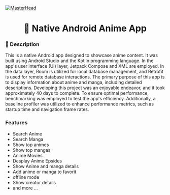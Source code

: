 [![MasterHead](https://github.com/HmidouZaka/Anime-Android-App/assets/94437384/0a080ef9-e48f-4f2c-8d30-2031f70ce28c)](https://rishavchanda.io)


<div align="center">
        <h1 >👋 Native Android Anime App </h1>
</div>

<div>
    <h3>🧐 Description</h3>
    <p>
    This is a native Android app designed to showcase anime content. It was built using Android Studio and the Kotlin programming language. In the app's user interface (UI) layer, Jetpack Compose and XML are employed. In the data layer, Room is utilized for local database management, and Retrofit is used for remote database interactions.
The primary purpose of this app is to display information about anime and manga, including detailed descriptions. Developing this project was an enjoyable endeavor, and it took approximately 40 days to complete.
To ensure optimal performance, benchmarking was employed to test the app's efficiency. Additionally, a baseline profiler was utilized to enhance performance metrics, such as startup time and navigation frame rates.
            </p>
    <h3>Features</h3>
   <ul>
    <li>Search Anime</li>
    <li>Search Manga</li>
    <li>Show top animes</li>
    <li>Show top mangas</li>
    <li>Anime Movies</li>
    <li>Desplay Anime Epsides</li>
    <li>Show Anime and manga details</li>
    <li>Add anime or manga to favorit</li>
    <li>offline mode</li>
    <li>Show creator details</li>
    <li>and more ...</li>
</ul>
</div>
